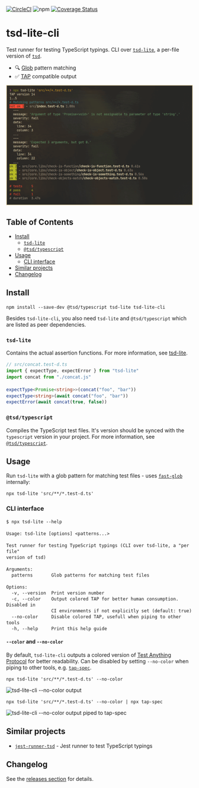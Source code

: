 <!-- markdownlint-disable first-line-h1 -->

[![CircleCI](https://dl.circleci.com/status-badge/img/gh/asd-xiv/tsd-lite-cli/tree/main.svg?style=svg)](https://dl.circleci.com/status-badge/redirect/gh/asd-xiv/tsd-lite-cli/tree/main)
![npm](https://img.shields.io/npm/v/tsd-lite-cli)
[![Coverage Status](https://coveralls.io/repos/github/asd-xiv/tsd-lite-cli/badge.svg?branch=main)](https://coveralls.io/github/asd-xiv/tsd-lite-cli?branch=main)

# tsd-lite-cli

Test runner for testing TypeScript typings. CLI over
[`tsd-lite`][intro_tsd-lite], a per-file version of [`tsd`][intro_tsd].

- :mag: [Glob][intro_fast-glob] pattern matching
- :white_check_mark: [TAP][intro_tap] compatible output

![tsd-lite-cli default colored tap output](docs/output-default.png
"tsd-lite-cli default colored tap output")

[intro_tsd]: https://github.com/SamVerschueren/tsd
[intro_tsd-lite]: https://github.com/mrazauskas/tsd-lite
[intro_fast-glob]: https://github.com/mrmlnc/fast-glob
[intro_tap]: https://testanything.org

## Table of Contents

<!-- vim-markdown-toc GFM -->

- [Install](#install)
  - [`tsd-lite`](#tsd-lite)
  - [`@tsd/typescript`](#tsdtypescript)
- [Usage](#usage)
  - [CLI interface](#cli-interface)
- [Similar projects](#similar-projects)
- [Changelog](#changelog)

<!-- vim-markdown-toc -->

## Install

```console
npm install --save-dev @tsd/typescript tsd-lite tsd-lite-cli
```

Besides `tsd-lite-cli`, you also need `tsd-lite` and `@tsd/typescript` which
are listed as peer dependencies.

### `tsd-lite`

Contains the actual assertion functions. For more information, see
[tsd-lite][install_tsd-lite].

```typescript
// src/concat.test-d.ts
import { expectType, expectError } from "tsd-lite"
import concat from "./concat.js"

expectType<Promise<string>>(concat("foo", "bar"))
expectType<string>(await concat("foo", "bar"))
expectError(await concat(true, false))
```

[install_tsd-lite]: https://github.com/mrazauskas/tsd-lite

### `@tsd/typescript`

Compiles the TypeScript test files. It's version should be synced with the
`typescript` version in your project. For more information, see
[`@tsd/typescript`][install_tsd-typescript].

[install_tsd-typescript]: https://github.com/SamVerschueren/tsd-typescript

## Usage

Run `tsd-lite` with a glob pattern for matching test files - uses
[`fast-glob`][usage_fast-glob] internally:

```console
npx tsd-lite 'src/**/*.test-d.ts'
```

[usage_fast-glob]: https://github.com/mrmlnc/fast-glob

### CLI interface

```console
$ npx tsd-lite --help

Usage: tsd-lite [options] <patterns...>

Test runner for testing TypeScript typings (CLI over tsd-lite, a "per file"
version of tsd)

Arguments:
  patterns       Glob patterns for matching test files

Options:
  -v, --version  Print version number
  -c, --color    Output colored TAP for better human consumption. Disabled in
                 CI environments if not explicitly set (default: true)
  --no-color     Disable colored TAP, usefull when piping to other tools
  -h, --help     Print this help guide
```

#### `--color` and `--no-color`

By default, `tsd-lite-cli` outputs a colored version of [Test Anything
Protocol][cli_tap] for better readability. Can be disabled by setting
`--no-color` when piping to other tools, e.g. [`tap-spec`][cli_tap-spec].

```console
npx tsd-lite 'src/**/*.test-d.ts' --no-color
```

![tsd-lite-cli --no-color output](docs/output-no-color.png "tsd-lite-cli
--no-color output")

```console
npx tsd-lite 'src/**/*.test-d.ts' --no-color | npx tap-spec
```

![tsd-lite-cli --no-color output piped to
tap-spec](docs/output-no-color_tap-spec.png "tsd-lite-cli --no-color output
piped to tap-spec")

[cli_tap]: https://testanything.org
[cli_tap-spec]: https://github.com/scottcorgan/tap-spec

## Similar projects

- [`jest-runner-tsd`][similar_jest-runner-tsd] - Jest runner to test TypeScript
  typings

[similar_jest-runner-tsd]: https://github.com/jest-community/jest-runner-tsd

## Changelog

See the [releases section](https://github.com/asd-xiv/tsd-lite-cli/releases)
for details.
